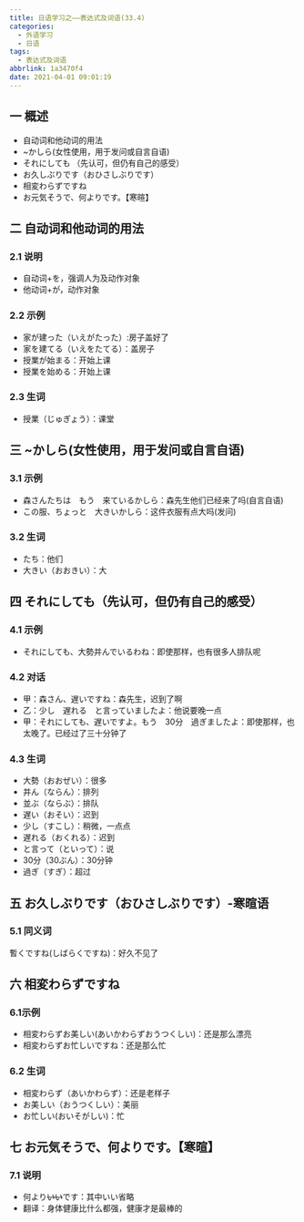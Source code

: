```yaml
---
title: 日语学习之——表达式及词语(33.4)
categories:
  - 外语学习
  - 日语
tags:
  - 表达式及词语
abbrlink: 1a3470f4
date: 2021-04-01 09:01:19
---
```

## 一 概述

* 自动词和他动词的用法
* ~かしら(女性使用，用于发问或自言自语)
* それにしても （先认可，但仍有自己的感受）
* お久しぶりです（おひさしぶりです）
* 相変わらずですね
* お元気そうで、何よりです。【寒暄】

<!--more-->

## 二 自动词和他动词的用法

### 2.1 说明

* 自动词+を，强调人为及动作对象
* 他动词+が，动作对象

### 2.2 示例

* 家が建った（いえがたった）:房子盖好了
* 家を建てる（いえをたてる）：盖房子
* 授業が始まる：开始上课
* 授業を始める：开始上课

### 2.3 生词

* 授業（じゅぎょう）：课堂

## 三 ~かしら(女性使用，用于发问或自言自语)

### 3.1 示例

* 森さんたちは　もう　来ているかしら：森先生他们已经来了吗(自言自语)
* この服、ちょっと　大きいかしら：这件衣服有点大吗(发问)

### 3.2 生词

* たち：他们
* 大きい（おおきい）：大

## 四 それにしても（先认可，但仍有自己的感受）

### 4.1 示例

* それにしても、大勢并んでいるわね：即使那样，也有很多人排队呢

### 4.2 对话

* 甲：森さん、遅いですね：森先生，迟到了啊
* 乙：少し　遅れる　と言っていましたよ：他说要晚一点
* 甲：それにしても、遅いですよ。もう　30分　過ぎましたよ：即使那样，也太晚了。已经过了三十分钟了

### 4.3 生词

* 大勢（おおぜい）：很多
* 并ん（ならん）：排列
* 並ぶ（ならぶ）：排队
* 遅い（おそい）：迟到
* 少し（すこし）：稍微，一点点
* 遅れる（おくれる）：迟到
* と言って（といって）：说
* 30分（30ぶん）：30分钟
* 過ぎ（すぎ）：超过

## 五 お久しぶりです（おひさしぶりです）-寒暄语

### 5.1 同义词

暫くですね(しばらくですね)：好久不见了

## 六 相変わらずですね
### 6.1示例

* 相変わらずお美しい(あいかわらずおうつくしい)：还是那么漂亮
* 相変わらずお忙しいですね：还是那么忙

### 6.2 生词

* 相変わらず（あいかわらず）：还是老样子
* お美しい（おうつくしい）：美丽
* お忙しい(おいそがしい)：忙

## 七 お元気そうで、何よりです。【寒暄】

### 7.1 说明

* 何より~~いい~~です：其中いい省略
* 翻译：身体健康比什么都强，健康才是最棒的


